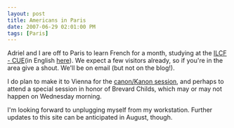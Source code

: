 ```yaml
---
layout: post
title: Americans in Paris    
date: 2007-06-29 02:01:00 PM    
tags: [Paris]
---
```


Adriel and I are off to Paris to learn French for a month, studying at
the [ILCF - CUE](http://www.icp.fr/ilcf/)(in English
[here](http://www.icp.fr/ilcf/uk_index.php)). We expect a few visitors
already, so if you're in the area give a shout. We'll be on email (but
not on the blog!).

I do plan to make it to Vienna for the [canon/Kanon
session](/2007/06/sbl-vienna),
and perhaps to attend a special session in honor of Brevard Childs,
which may or may not happen on Wednesday morning.

I'm looking forward to unplugging myself from my workstation. Further
updates to this site can be anticipated in August,
though.